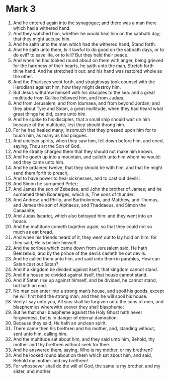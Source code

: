 ﻿# Mark 3
1. And he entered again into the synagogue; and there was a man there which had a withered hand. 
2. And they watched him, whether he would heal him on the sabbath day; that they might accuse him. 
3. And he saith unto the man which had the withered hand, Stand forth. 
4. And he saith unto them, Is it lawful to do good on the sabbath days, or to do evil? to save life, or to kill? But they held their peace. 
5. And when he had looked round about on them with anger, being grieved for the hardness of their hearts, he saith unto the man, Stretch forth thine hand. And he stretched it out: and his hand was restored whole as the other. 
6. And the Pharisees went forth, and straightway took counsel with the Herodians against him, how they might destroy him. 
7. But Jesus withdrew himself with his disciples to the sea: and a great multitude from Galilee followed him, and from Judæa, 
8. And from Jerusalem, and from Idumaea, and from beyond Jordan; and they about Tyre and Sidon, a great multitude, when they had heard what great things he did, came unto him. 
9. And he spake to his disciples, that a small ship should wait on him because of the multitude, lest they should throng him. 
10. For he had healed many; insomuch that they pressed upon him for to touch him, as many as had plagues. 
11. And unclean spirits, when they saw him, fell down before him, and cried, saying, Thou art the Son of God. 
12. And he straitly charged them that they should not make him known. 
13. And he goeth up into a mountain, and calleth unto him whom he would: and they came unto him. 
14. And he ordained twelve, that they should be with him, and that he might send them forth to preach, 
15. And to have power to heal sicknesses, and to cast out devils: 
16. And Simon he surnamed Peter; 
17. And James the son of Zebedee, and John the brother of James; and he surnamed them Boanerges, which is, The sons of thunder: 
18. And Andrew, and Philip, and Bartholomew, and Matthew, and Thomas, and James the son of Alphaeus, and Thaddaeus, and Simon the Canaanite, 
19. And Judas Iscariot, which also betrayed him: and they went into an house. 
20. And the multitude cometh together again, so that they could not so much as eat bread. 
21. And when his friends heard of it, they went out to lay hold on him: for they said, He is beside himself. 
22.  And the scribes which came down from Jerusalem said, He hath Beelzebub, and by the prince of the devils casteth he out devils. 
23. And he called them unto him, and said unto them in parables, How can Satan cast out Satan? 
24. And if a kingdom be divided against itself, that kingdom cannot stand. 
25. And if a house be divided against itself, that house cannot stand. 
26. And if Satan rise up against himself, and be divided, he cannot stand, but hath an end. 
27. No man can enter into a strong man’s house, and spoil his goods, except he will first bind the strong man; and then he will spoil his house. 
28. Verily I say unto you, All sins shall be forgiven unto the sons of men, and blasphemies wherewith soever they shall blaspheme: 
29. But he that shall blaspheme against the Holy Ghost hath never forgiveness, but is in danger of eternal damnation: 
30. Because they said, He hath an unclean spirit. 
31.  There came then his brethren and his mother, and, standing without, sent unto him, calling him. 
32. And the multitude sat about him, and they said unto him, Behold, thy mother and thy brethren without seek for thee. 
33. And he answered them, saying, Who is my mother, or my brethren? 
34. And he looked round about on them which sat about him, and said, Behold my mother and my brethren! 
35. For whosoever shall do the will of God, the same is my brother, and my sister, and mother. 
